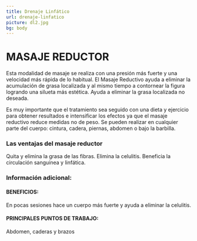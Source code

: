 ```yaml
---
title: Drenaje Linfático
url: drenaje-linfatico
picture: dl2.jpg
bg: body
---
```


# MASAJE REDUCTOR

Esta modalidad de masaje se realiza con una presión más fuerte y una velocidad más rápida de lo habitual.
El Masaje Reductivo ayuda a eliminar la acumulación de grasa localizada y al mismo tiempo a contornear la figura logrando una silueta más estética. Ayuda a eliminar la grasa localizada no deseada.

Es muy importante que el tratamiento sea seguido con una dieta y ejercicio para obtener resultados e intensificar los efectos ya que el masaje reductivo reduce medidas no de peso. Se pueden realizar en cualquier parte del cuerpo: cintura, cadera, piernas, abdomen o bajo la barbilla.

### Las ventajas del masaje reductor
Quita y elimina la grasa de las fibras.
Elimina la celulitis.
Beneficia la circulación sanguínea y linfática.

### Información adicional:

#### BENEFICIOS:
En pocas sesiones hace un cuerpo más fuerte y ayuda a eliminar la celulitis.

#### PRINCIPALES PUNTOS DE TRABAJO:
Abdomen, caderas y brazos
